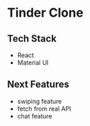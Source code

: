 # Tinder Clone

## Tech Stack
- React
- Material UI

## Next Features
- swiping feature
- fetch from real API
- chat feature